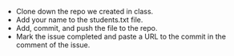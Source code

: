 * Clone down the repo we created in class.
* Add your name to the students.txt file.
* Add, commit, and push the file to the repo.
* Mark the issue completed and paste a URL to the commit in the comment of the issue.
